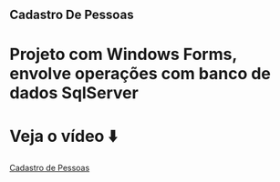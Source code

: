 ## Cadastro De Pessoas

# Projeto com Windows Forms, envolve operações com banco de dados SqlServer

# Veja o vídeo ⬇️

[Cadastro de Pessoas](https://www.linkedin.com/feed/update/urn:li:activity:7082809755261374464/)
